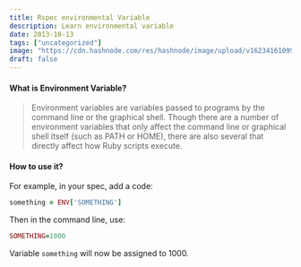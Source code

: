 ```yaml
---
title: Rspec environmental Variable
description: Learn environmental variable
date: 2013-10-13
tags: ["uncategorized"]
image: "https://cdn.hashnode.com/res/hashnode/image/upload/v1623416109911/DAFpo-cNa.png"
draft: false
---
```


#### What is Environment Variable?
> Environment variables are variables passed to programs by the command line or the graphical shell. Though there are a number of environment variables that only affect the command line or graphical shell itself (such as PATH or HOME), there are also several that directly affect how Ruby scripts execute.

#### How to use it?
For example, in your spec, add a code:

```ruby
something = ENV['SOMETHING']
```

Then in the command line, use:

```ruby
SOMETHING=1000
```

Variable `something` will now be assigned to 1000.
